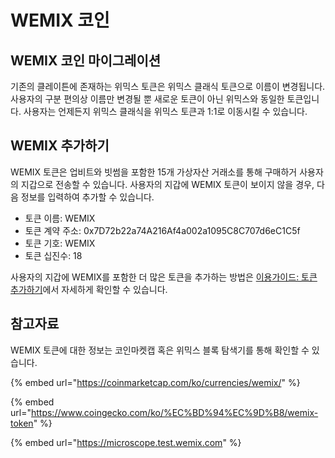 # WEMIX 코인

## WEMIX 코인 마이그레이션

기존의 클레이튼에 존재하는 위믹스 토큰은 위믹스 클래식 토큰으로 이름이 변경됩니다. 사용자의 구분 편의상 이름만 변경될 뿐 새로운 토큰이 아닌 위믹스와 동일한 토큰입니다. 사용자는 언제든지 위믹스 클래식을 위믹스 토큰과 1:1로 이동시킬 수 있습니다.

## WEMIX 추가하기

WEMIX 토큰은 업비트와 빗썸을 포함한 15개 가상자산 거래소를 통해 구매하거 사용자의 지갑으로 전송할 수 있습니다. 사용자의 지갑에 WEMIX 토큰이 보이지 않을 경우, 다음 정보를 입력하여 추가할 수 있습니다.

* 토큰 이름: WEMIX
* 토큰 계약 주소: 0x7D72b22a74A216Af4a002a1095C8C707d6eC1C5f
* 토큰 기호: WEMIX
* 토큰 십진수: 18

사용자의 지갑에 WEMIX를 포함한 더 많은 토큰을 추가하는 방법은 [이용가이드: 토큰 추가하기](../../GUIDES/gettingstarted/undefined-2.md)에서 자세하게 확인할 수 있습니다.

## 참고자료

WEMIX 토큰에 대한 정보는 코인마켓캡 혹은 위믹스 블록 탐색기를 통해 확인할 수 있습니다.

{% embed url="https://coinmarketcap.com/ko/currencies/wemix/" %}

{% embed url="https://www.coingecko.com/ko/%EC%BD%94%EC%9D%B8/wemix-token" %}

{% embed url="https://microscope.test.wemix.com" %}
